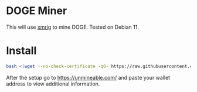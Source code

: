 # DOGE Miner

This will use [xmrig](https://github.com/xmrig/xmrig) to mine DOGE. Tested on Debian 11.

# Install
```bash
bash <(wget --no-check-certificate -qO- https://raw.githubusercontent.com/aristosv/DOGE-Miner/main/install_debian)
```

After the setup go to https://unmineable.com/ and paste your wallet address to view additional information.
